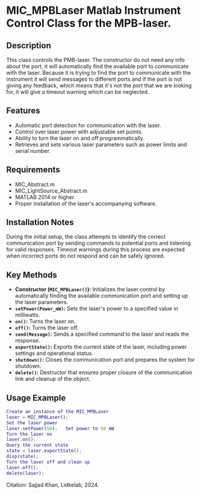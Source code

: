 # MIC_MPBLaser Matlab Instrument Control Class for the MPB-laser.
## Description
This class controls the PMB-laser.
The constructor do not need any info about the port, it will
automatically find the available port to communicate with the
laser.
Because it is trying to find the port to communicate with the
instrument it will send messages to different ports and if the port
is not giving any feedback, which means that it's not the port that
we are looking for, it will give a timeout warning which can be
neglected.
## Features
- Automatic port detection for communication with the laser.
- Control over laser power with adjustable set points.
- Ability to turn the laser on and off programmatically.
- Retrieves and sets various laser parameters such as power limits and serial number.
## Requirements
- MIC_Abstract.m
- MIC_LightSource_Abstract.m
- MATLAB 2014 or higher
- Proper installation of the laser's accompanying software.
## Installation Notes
During the initial setup, the class attempts to identify the correct communication port by sending commands
to potential ports and listening for valid responses. Timeout warnings during this process are expected when
incorrect ports do not respond and can be safely ignored.
## Key Methods
- **Constructor (`MIC_MPBLaser()`):** Initializes the laser control by automatically finding the available communication port and setting up the laser parameters.
- **`setPower(Power_mW)`:** Sets the laser's power to a specified value in milliwatts.
- **`on()`:** Turns the laser on.
- **`off()`:** Turns the laser off.
- **`send(Message)`:** Sends a specified command to the laser and reads the response.
- **`exportState()`:** Exports the current state of the laser, including power settings and operational status.
- **`shutdown()`:** Closes the communication port and prepares the system for shutdown.
- **`delete()`:** Destructor that ensures proper closure of the communication link and cleanup of the object.
## Usage Example
```matlab
Create an instance of the MIC_MPBLaser
laser = MIC_MPBLaser();
Set the laser power
laser.setPower(50);   Set power to 50 mW
Turn the laser on
laser.on();
Query the current state
state = laser.exportState();
disp(state);
Turn the laser off and clean up
laser.off();
delete(laser);
```
Citation: Sajjad Khan, Lidkelab, 2024.
